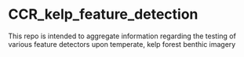 # CCR_kelp_feature_detection
This repo is intended to aggregate information regarding the testing of various feature detectors upon temperate, kelp forest benthic imagery
